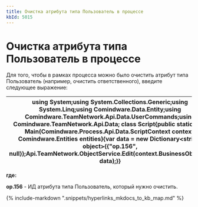 ```yaml
---
title: Очистка атрибута типа Пользователь в процессе
kbId: 5015
---
```


# Очистка атрибута типа Пользователь в процессе

Для того, чтобы в рамках процесса можно было очистить атрибут типа Пользователь (например, очистить ответственного), введите следующее выражение:

| using System;using System.Collections.Generic;using System.Linq;using Comindware.Data.Entity;using Comindware.TeamNetwork.Api.Data.UserCommands;using Comindware.TeamNetwork.Api.Data; class Script{public static void Main(Comindware.Process.Api.Data.ScriptContext context, Comindware.Entities entities){var data = new Dictionary<string, object>{{"op.156", null}};Api.TeamNetwork.ObjectService.Edit(context.BusinessObjectId, data);}} |
| --- |

**где:**

**op.156** - ИД атрибута типа Пользователь, который нужно очистить.

{% include-markdown ".snippets/hyperlinks_mkdocs_to_kb_map.md" %}
